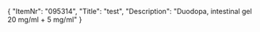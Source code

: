 {
  "ItemNr": "095314",
  "Title": "test",
  "Description": "Duodopa, intestinal gel 20 mg/ml + 5 mg/ml"
}